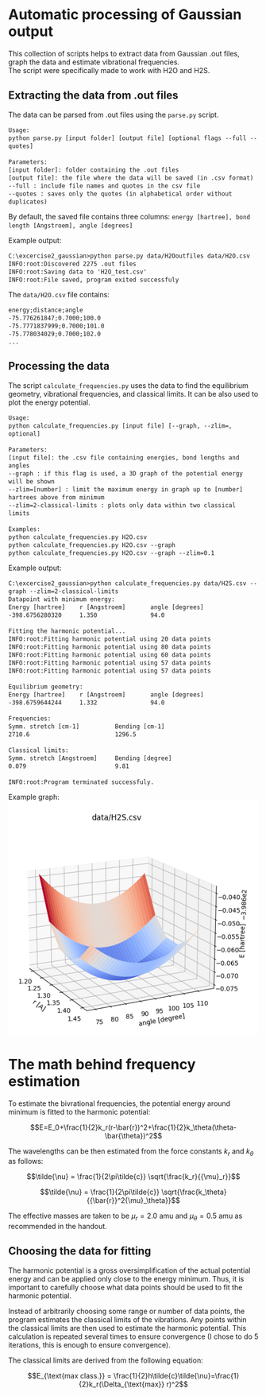 # Automatic processing of Gaussian output
This collection of scripts helps to extract data from Gaussian .out files, graph the data and estimate vibrational frequencies.  
The script were specifically made to work with H2O and H2S.
## Extracting the data from .out files
The data can be parsed from .out files using the `parse.py` script.
```
Usage:
python parse.py [input folder] [output file] [optional flags --full --quotes]

Parameters:
[input folder]: folder containing the .out files
[output file]: the file where the data will be saved (in .csv format)
--full : include file names and quotes in the csv file
--quotes : saves only the quotes (in alphabetical order without duplicates)
```
By default, the saved file contains three columns:
`energy [hartree], bond length [Angstroem], angle [degrees]`

Example output:
```
C:\excercise2_gaussian>python parse.py data/H2Ooutfiles data/H2O.csv
INFO:root:Discovered 2275 .out files
INFO:root:Saving data to 'H2O_test.csv'
INFO:root:File saved, program exited successfuly
```
The `data/H2O.csv` file contains:
```
energy;distance;angle
-75.776261847;0.7000;100.0
-75.7771837999;0.7000;101.0
-75.778034029;0.7000;102.0
...
```

## Processing the data
The script `calculate_frequencies.py` uses the data to find the equilibrium geometry, vibrational frequencies, and classical limits. It can be also used to plot the energy potential.
```
Usage:
python calculate_frequencies.py [input file] [--graph, --zlim=, optional]

Parameters:
[input file]: the .csv file containing energies, bond lengths and angles
--graph : if this flag is used, a 3D graph of the potential energy will be shown
--zlim=[number] : limit the maximum energy in graph up to [number] hartrees above from minimum
--zlim=2-classical-limits : plots only data within two classical limits

Examples:
python calculate_frequencies.py H2O.csv
python calculate_frequencies.py H2O.csv --graph
python calculate_frequencies.py H2O.csv --graph --zlim=0.1
```

Example output:
```
C:\excercise2_gaussian>python calculate_frequencies.py data/H2S.csv --graph --zlim=2-classical-limits 
Datapoint with minimum energy:
Energy [hartree]    r [Angstroem]       angle [degrees]     
-398.6756280320     1.350               94.0

Fitting the harmonic potential...
INFO:root:Fitting harmonic potential using 20 data points
INFO:root:Fitting harmonic potential using 80 data points
INFO:root:Fitting harmonic potential using 60 data points
INFO:root:Fitting harmonic potential using 57 data points
INFO:root:Fitting harmonic potential using 57 data points

Equilibrium geometry:
Energy [hartree]    r [Angstroem]       angle [degrees]
-398.6759644244     1.332               94.0

Frequencies:
Symm. stretch [cm-1]          Bending [cm-1]
2710.6                        1296.5

Classical limits:
Symm. stretch [Angstroem]     Bending [degree]
0.079                         9.81

INFO:root:Program terminated successfuly.
```

Example graph:  
![Example graph of the potential energy](example_graph.png?raw=true "Title")

# The math behind frequency estimation
To estimate the bivrational frequencies, the potential energy around minimum is fitted to the harmonic potential:

$$E=E_0+\frac{1}{2}k_r(r-\bar{r})^2+\frac{1}{2}k_\theta(\theta-\bar{\theta})^2$$

The wavelengths can be then estimated from the force constants $k_r$ and $k_\theta$ as follows:

$$\tilde{\nu} = \frac{1}{2\pi\tilde{c}} \sqrt{\frac{k_r}{{\mu}_r}}$$

$$\tilde{\nu} = \frac{1}{2\pi\tilde{c}} \sqrt{\frac{k_\theta}{{\bar{r}}^2{\mu}_\theta}}$$

The effective masses are taken to be $\mu_r=2.0\text{ amu}$ and $\mu_\theta=0.5\text{ amu}$ as recommended in the handout.

## Choosing the data for fitting
The harmonic potential is a gross oversimplification of the actual potential energy and can be applied only close to the energy minimum.
Thus, it is important to carefully choose what data points should be used to fit the harmonic potential.

Instead of arbitrarily choosing some range or number of data points, the program estimates the classical limits of the vibrations. Any points within the classical limits are then used to estimate the harmonic potential. This calculation is repeated several times to ensure convergence (I chose to do 5 iterations, this is enough to ensure convergence).

The classical limits are derived from the following equation:

$$E_{\text{max class.}} = \frac{1}{2}h\tilde{c}\tilde{\nu}=\frac{1}{2}k_r(\Delta_{\text{max}} r)^2$$